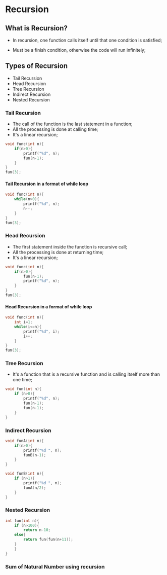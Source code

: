 # Recursion

## What is Recursion?

- In recursion, one function calls itself until that one condition is satisfied;

- Must be a finish condition, otherwise the code will run infinitely;

## Types of Recursion

- Tail Recursion
- Head Recursion
- Tree Recursion
- Indirect Recursion
- Nested Recursion

### Tail Recursion

- The call of the function is the last statement in a function;
- All the processing is done at calling time;
- It's a linear recursion;

```c
void func(int n){
    if(n>0){
        printf("%d", n);
        fun(n-1);
    }
}
fun(3);
```
#### Tail Recursion in a format of while loop

```c
void func(int n){
    while(n>0){
        printf("%d", n);
        n--;
    }
}
fun(3);
```

### Head Recursion

- The first statement inside the function is recursive call;
- All the processing is done at returning time;
- It's a linear recursion;

```c
void func(int n){
    if(n>0){
        fun(n-1);
        printf("%d", n);
    }
}
fun(3);
```

#### Head Recursion in a format of while loop
```c
void func(int n){
    int i=1;
    while(i<=n){
        printf("%d", i);
        i++;
    }
}
fun(3);
```

### Tree Recursion

- It's a function that is a recursive function and is calling itself more than one time;

```c
void fun(int n){
    if (n>0){
        printf("%d", n);
        fun(n-1);
        fun(n-1);
    }
}
```

### Indirect Recursion

```c
void funA(int n){
    if(n>0){
        printf("%d ", n);
        funB(n-1);
    }
}

void funB(int n){
    if (n>1){
        printf("%d ", n);
        funA(n/2);
    }
}
```

### Nested Recursion

```c
int fun(int n){
    if (n>100){
        return n-10;
    else{
        return fun(fun(n+11));
    }
    }
}
```

### Sum of Natural Number using recursion

